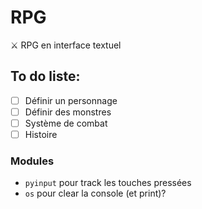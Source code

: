 # RPG

⚔️ RPG en interface textuel 

## To do liste:

- [ ] Définir un personnage
- [ ] Définir des monstres
- [ ] Système de combat
- [ ] Histoire

### Modules

- `pyinput` pour track les touches pressées
- `os` pour clear la console (et print)?
